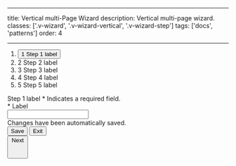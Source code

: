 <!--
 *              © 2025 Visa
 *
 * Licensed under the Apache License, Version 2.0 (the "License");
 * you may not use this file except in compliance with the License.
 * You may obtain a copy of the License at
 *
 *         http://www.apache.org/licenses/LICENSE-2.0
 *
 * Unless required by applicable law or agreed to in writing, software
 * distributed under the License is distributed on an "AS IS" BASIS,
 * WITHOUT WARRANTIES OR CONDITIONS OF ANY KIND, either express or implied.
 * See the License for the specific language governing permissions and
 * limitations under the License.
 *
 -->

---

title: Vertical multi-Page Wizard
description: Vertical multi-page wizard.
classes: ['.v-wizard', '.v-wizard-vertical', '.v-wizard-step']
tags: ['docs', 'patterns']
order: 4

---

<div class="v-flex v-flex-row v-gap-40 v-flex-wrap" style="margin: 0 auto; max-inline-size: 878px">
  <nav aria-label="Vertical multi-page wizard" style="max-inline-size: 235px; inline-size: 100%">
    <ol class="v-wizard v-wizard-vertical">
      <li class="v-wizard-step">
        <button class="v-button v-button-tertiary v-typography-label-large-active v-typography-color-default" aria-label="Step 1 of 5">
          <span class="v-badge v-badge-icon v-badge-active">
            1
          </span>
          Step 1 label
        </button>
      </li>
      <li class="v-wizard-step" aria-label="Step 2 of 5">
        <span class="v-badge v-badge-icon v-badge-clear v-badge-subtle">
          2
        </span>
        Step 2 label
      </li>
      <li class="v-wizard-step" aria-label="Step 3 of 5">
        <span class="v-badge v-badge-icon v-badge-clear v-badge-subtle">
          3
        </span>
        Step 3 label
      </li>
      <li class="v-wizard-step" aria-label="Step 4 of 5">
        <span class="v-badge v-badge-icon v-badge-clear v-badge-subtle">
          4
        </span>
        Step 4 label
      </li>
      <li class="v-wizard-step" aria-label="Step 5 of 5">
        <span class="v-badge v-badge-icon v-badge-clear v-badge-subtle">
          5
        </span>
        Step 5 label
      </li>
    </ol>
  </nav>
  <div class="v-flex-grow" style="max-inline-size: 603px;">
    <div class="v-content-card v-flex v-flex-col v-gap-24 v-p-48" style="box-shadow: none">
      <div class="v-flex v-flex-col v-gap-8">
        <span class="v-typography-headline-2">Step 1 label</span>
        <span class="v-typography-body-1">* Indicates a required field.</span>
      </div>
      <div class="v-flex v-flex-col v-gap-4">
        <label class="v-label" for="input-test-vertical">
          * Label
        </label>
        <div class="v-input-container v-surface v-flex-row">
          <input class="v-input" id="input-test-vertical" name="text-input-vertical" type="text"/>
        </div>
      </div>
    </div>
    <div class="v-mt-10 v-typography-body-3">Changes have been automatically saved.</div>
    <div class="v-flex v-flex-row v-justify-content-between v-mt-40 v-gap-10 v-flex-wrap">
      <div class="v-flex v-flex-row v-gap-16">
        <button class="v-button v-button-secondary" type="button">
          Save
        </button>
        <button class="v-button v-button-tertiary" type="button">
          Exit
        </button>
      </div>
      <button class="v-button v-icon-two-color" type="button">
        Next
        <svg aria-hidden="true" class="v-icon v-icon-visa v-icon-tiny" focusable="false" viewbox="0 0 16 16">
          <use href="#visa-arrow-forward-tiny">
          </use>
        </svg>
      </button>
    </div>
  </div>
</div>
